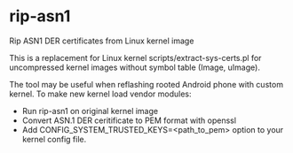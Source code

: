 # rip-asn1
Rip ASN1 DER certificates from Linux kernel image

This is a replacement for Linux kernel scripts/extract-sys-certs.pl for uncompressed kernel images without symbol table (Image, uImage).

The tool may be useful when reflashing rooted Android phone with custom kernel. To make new kernel load vendor modules:

- Run rip-asn1 on original kernel image
- Convert ASN.1 DER ceritificate to PEM format with openssl
- Add CONFIG_SYSTEM_TRUSTED_KEYS=<path_to_pem> option to your kernel config file.
